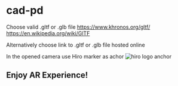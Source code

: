 # cad-pd

Choose valid .gltf or .glb file
https://www.khronos.org/gltf/
https://en.wikipedia.org/wiki/GlTF

Alternatively choose link to .gltf or .glb file hosted online

In the opened camera use Hiro marker as achor
![hiro logo anchor](https://upload.wikimedia.org/wikipedia/commons/4/48/Hiro_marker_ARjs.png)

## Enjoy AR Experience!
